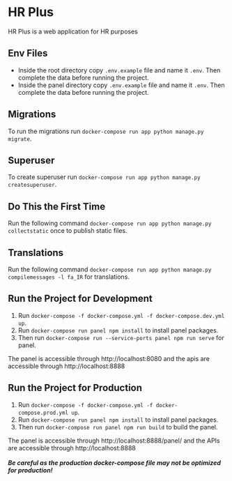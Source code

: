 # HR Plus
HR Plus is a web application for HR purposes

## Env Files
* Inside the root directory copy `.env.example` file and name it `.env`. Then complete the data before running the project.
* Inside the panel directory copy `.env.example` file and name it `.env`. Then complete the data before running the project.

## Migrations
To run the migrations run `docker-compose run app python manage.py migrate`.

## Superuser
To create superuser run `docker-compose run app python manage.py createsuperuser`.

## Do This the First Time
Run the following command `docker-compose run app python manage.py collectstatic` once to publish static files.

## Translations
Run the following command `docker-compose run app python manage.py compilemessages -l fa_IR` for translations.

## Run the Project for Development
1. Run `docker-compose -f docker-compose.yml -f docker-compose.dev.yml up`.
2. Run `docker-compose run panel npm install` to  install panel packages.
3. Then run `docker-compose run --service-ports panel npm run serve` for panel.

The panel is accessible through http://localhost:8080 and the apis are accessible through http://localhost:8888

## Run the Project for Production
1. Run `docker-compose -f docker-compose.yml -f docker-compose.prod.yml up`.
2. Run `docker-compose run panel npm install` to  install panel packages.
3. Then run `docker-compose run panel npm run build` to build the panel.

The panel is accessible through http://localhost:8888/panel/ and the APIs are accessible through http://localhost:8888
<br><br>
___Be careful as the production docker-compose file may not be optimized for production!___
